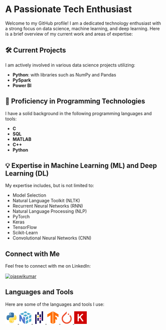 # A Passionate Tech Enthusiast

Welcome to my GitHub profile! I am a dedicated technology enthusiast with a strong focus on data science, machine learning, and deep learning. Here is a brief overview of my current work and areas of expertise:

## 🛠️ Current Projects
I am actively involved in various data science projects utilizing:
- **Python**: with libraries such as NumPy and Pandas
- **PySpark**
- **Power BI**

## 🌱 Proficiency in Programming Technologies
I have a solid background in the following programming languages and tools:
- **C**
- **SQL**
- **MATLAB**
- **C++**
- **Python**

## 💡 Expertise in Machine Learning (ML) and Deep Learning (DL)
My expertise includes, but is not limited to:
- Model Selection
- Natural Language Toolkit (NLTK)
- Recurrent Neural Networks (RNN)
- Natural Language Processing (NLP)
- PyTorch
- Keras
- TensorFlow
- Scikit-Learn
- Convolutional Neural Networks (CNN)

## Connect with Me
Feel free to connect with me on LinkedIn:
<p align="left">
  <a href="https://www.linkedin.com/in/ojaswi-kumar-838422240/" target="_blank">
    <img align="center" src="https://raw.githubusercontent.com/rahuldkjain/github-profile-readme-generator/master/src/images/icons/Social/linked-in-alt.svg" alt="ojaswikumar" height="30" width="40" />
  </a>
</p>

## Languages and Tools
Here are some of the languages and tools I use:
<p align="left">
  <a href="https://www.python.org" target="_blank" rel="noreferrer">
    <img src="https://raw.githubusercontent.com/devicons/devicon/master/icons/python/python-original.svg" alt="python" width="40" height="40" />
  </a>
  <a href="https://numpy.org/" target="_blank" rel="noreferrer">
    <img src="https://raw.githubusercontent.com/devicons/devicon/master/icons/numpy/numpy-original.svg" alt="numpy" width="40" height="40" />
  </a>
  <a href="https://pandas.pydata.org/" target="_blank" rel="noreferrer">
    <img src="https://raw.githubusercontent.com/devicons/devicon/master/icons/pandas/pandas-original.svg" alt="pandas" width="40" height="40" />
  </a>
  <a href="https://www.tensorflow.org/" target="_blank" rel="noreferrer">
    <img src="https://raw.githubusercontent.com/devicons/devicon/master/icons/tensorflow/tensorflow-original.svg" alt="tensorflow" width="40" height="40" />
  </a>
  <a href="https://pytorch.org/" target="_blank" rel="noreferrer">
    <img src="https://raw.githubusercontent.com/devicons/devicon/master/icons/pytorch/pytorch-original.svg" alt="pytorch" width="40" height="40" />
  </a>
  <a href="https://keras.io/" target="_blank" rel="noreferrer">
    <img src="https://raw.githubusercontent.com/devicons/devicon/master/icons/keras/keras-original.svg" alt="keras" width="40" height="40" />
  </a>
</p>
